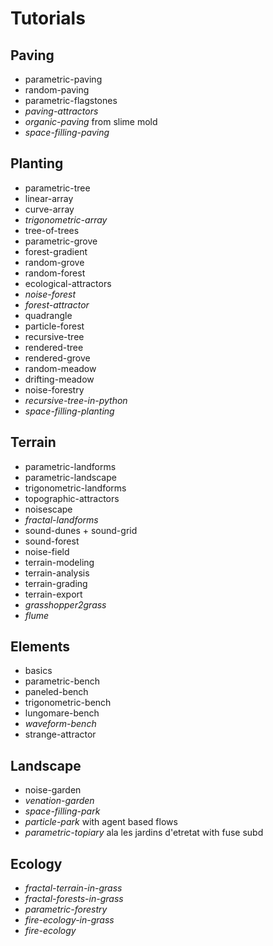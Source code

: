 # Tutorials

## Paving
* parametric-paving
* random-paving
* parametric-flagstones
* *paving-attractors*
* *organic-paving* from slime mold
* *space-filling-paving*

## Planting
* parametric-tree
* linear-array
* curve-array
* *trigonometric-array*
* tree-of-trees
* parametric-grove
* forest-gradient
* random-grove
* random-forest
* ecological-attractors
* *noise-forest*
* *forest-attractor*
* quadrangle
* particle-forest
* recursive-tree
* rendered-tree
* rendered-grove
* random-meadow
* drifting-meadow
* noise-forestry
* *recursive-tree-in-python*
* *space-filling-planting*

## Terrain
* parametric-landforms
* parametric-landscape
* trigonometric-landforms
* topographic-attractors
* noisescape
* *fractal-landforms*
* sound-dunes + sound-grid
* sound-forest
* noise-field
* terrain-modeling
* terrain-analysis
* terrain-grading
* terrain-export
* *grasshopper2grass*
* *flume*

## Elements
* basics
* parametric-bench
* paneled-bench
* trigonometric-bench
* lungomare-bench
* *waveform-bench*
* strange-attractor

## Landscape
* noise-garden
* *venation-garden*
* *space-filling-park*
* *particle-park* with agent based flows
* *parametric-topiary* ala les jardins d'etretat  with fuse subd

## Ecology
* *fractal-terrain-in-grass*
* *fractal-forests-in-grass*
* *parametric-forestry*
* *fire-ecology-in-grass*
* *fire-ecology*
